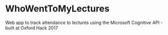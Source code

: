 # WhoWentToMyLectures
Web app to track attendance to lectures using the Microsoft Cognitive API - built at Oxford Hack 2017

